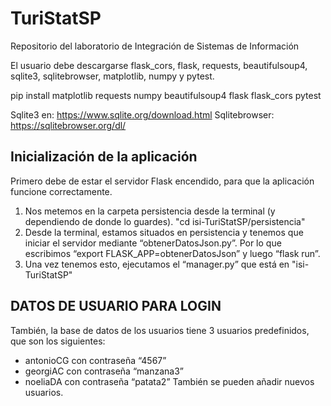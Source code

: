 # TuriStatSP
Repositorio del laboratorio de Integración de Sistemas de Información

El usuario debe descargarse flask_cors, flask, requests, beautifulsoup4, sqlite3, sqlitebrowser, matplotlib, numpy y pytest.

pip install matplotlib requests numpy beautifulsoup4 flask flask_cors pytest

Sqlite3 en: https://www.sqlite.org/download.html
Sqlitebrowser: https://sqlitebrowser.org/dl/

## Inicialización de la aplicación
Primero debe de estar el servidor Flask encendido, para que la aplicación funcione correctamente.
1. Nos metemos en la carpeta persistencia desde la terminal (y dependiendo de donde lo guardes). "cd isi-TuriStatSP/persistencia"
2. Desde la terminal, estamos situados en persistencia y tenemos que iniciar el servidor mediante “obtenerDatosJson.py”. Por lo que escribimos “export FLASK_APP=obtenerDatosJson” y luego “flask run”. 
3. Una vez tenemos esto, ejecutamos el “manager.py” que está en "isi-TuriStatSP"

## DATOS DE USUARIO PARA LOGIN 
También, la base de datos de los usuarios tiene 3 usuarios predefinidos, que son los siguientes:
-	antonioCG con contraseña “4567”
-	georgiAC con contraseña “manzana3”
-	noeliaDA con contraseña “patata2”
También se pueden añadir nuevos usuarios.

